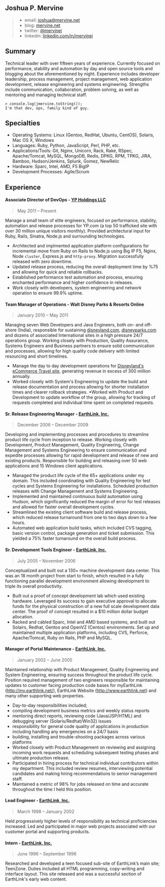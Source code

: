 ## Joshua P. Mervine
> * email: [joshua@mervine.net](mailto:joshua@mervine.net)
> * blog: [mervine.net](http://mervine.net)
> * twitter: [@mervinej](https://twitter.com/mervinej)
> * linkedin: [linkedin.com/in/mervinej](http://www.linkedin.com/in/mervinej)


## Summary

Technical leader with over fifteen years of experience. Currently focused on performance, stability and automation by day and open source tools and blogging about the aforementioned by night. Experience includes developer leadership, process management, project management, web application development, release engineering and systems engineering. Strengths include communication, collaboration, problem solving, as well as mentoring and managing technical staff.

    > console.log(jmervine.toString());
    I'm that dev, ops, family kind of guy.


## Specialties

* Operating Systems: Linux (Gentoo, RedHat, Ubuntu, CentOS), Solaris, Mac OS X, Windows
* Languages: Ruby, Python, JavaScript, Perl, PHP, etc.
* Applications/Tools: Git, Nginx, Unicorn, Rack, Rake, RSpec, Apache/Tomcat, MySQL, MongoDB, Redis, DPKG, RPM, TPKG, JIRA, Bamboo, Hudson/Jenkins, Splunk, Gomez, NewRelic
* Hardware: Sparc, Intel, AMD, F5 BigIP
* Development Processes: Agile/Scrum

## Experience

#### Associate Director of DevOps - [YP Holdings LLC](http://www.yellowpages.com)
> May 2011 – Present

Manage a small team of elite engineers, focused on performance, stability, automation and release processes for YP.com (a top 50 trafficked site with over 30 million unique visitors monthly). Provided architectural input for Ruby, Rails, Sinatra, Node.js and surrounding technologies. 
* Architected and implmented application platform configurations for incremental move from Ruby on Rails to Node.js using Big IP F5, Nginx, Node `cluster`, Express.js and `http-proxy`. Migration successfully released with zero downtime.
* Updated release process, reducing the overall deployment time by %75 and allowing for quick and reliable rollbacks.
* Established performance test automation and process, ensuring enchanted performance and higher confidence in releases.
* Work closely with developers, system engineering and network operation to ensure 99.9% uptime. 

#### Team Manager of Operations - Walt Disney Parks & Resorts Online
> January 2010 – May 2011

Managing seven Web Developers and Java Engineers, both on- and off-shore (India), responsible for sustaining [disneyland.com](https://disneyland.disney.go.com/), [disneyparks.com](http://disneyparks.disney.go.com/) and dozens of associated International sites in a high pressure 24/7 operations group. Working closely with Production, Quality Assurance, Systems Engineers and Business partners to ensure solid communication and processes, allowing for high quality code delivery with limited resourcing and short timelines.
* Manage the day to day development operations for [Disneyland's eCommerce Travel site](https://disneyland.disney.go.com/), generating revenue in excess of 300 million annually.
* Worked closely with System's Engineering to update the build and release documentation and process allowing for shorter installation times and clearer rollback strategies.
*Worked with Product and Development to update workflow of the group, allowing for tracking of requests completed and individual time spent on completed requests.

#### Sr. Release Engineering Manager - [EarthLink, Inc.](http://www.earthlink.net)
> December 2006 – December 2009

Developing and implementing processes and procedures to streamline product life cycle from inception to release. Working closely with Development, Product Management, Quality Engineering, Change Management and Systems Engineering to ensure communication and expedite processes allowing for rapid development and release of new and existing products. Responsible for building and releasing over 50 web applications and 15 Windows client applications. 
* Managed the product life cycle of the 65+ applications under my domain. This included coordinating with Quality Engineering for test cycles and Systems Engineering for installations. Scheduled production releases with Change Management and Systems Engineering.
* Implemented and maintained continuous build automation using Hudson, which significantly reduced the margin of error for test releases and allowed for faster overall development cycles.
* Streamlined the existing client software build and release process, which reduced release turnaround from one to two days down to a few hours. 
* Automated web application build tasks, which included CVS tagging, basic version control, package generation and ticket submission. This yielded a 75% faster turnaround on the overall build process.

#### Sr. Development Tools Engineer - [EarthLink, Inc.](http://www.earthlink.net)
> July 2005 – November 2006

Conceptualized and built out a 130+ machine development data center. This was an 18 month project from start to finish, which resulted in a fully functioning parallel development environment allowing development to triple its overall productivity.
* Built out a proof of concept development lab which used existing hardware. Leveraged its success to gain executive approval to allocate funds for the physical construction of a new full scale development data center. The proof of concept resulted in a $10 
million dollar budget allocation.
* Racked and cabled Sparc, Intel and AMD based systems, and built out Solairs, Redhat, Gentoo and OpenVZ (Centos) environments. Set up and maintained multiple application platforms, including CVS, Perforce, Apache/Tomcat, Ruby on Rails, PHP and MySQL.

#### Manager of Portal Maintenance - [EarthLink, Inc.](http://www.earthlink.net)
> January 2002 – June 2005

Maintained relationship with Product Management, Quality Engineering and System Engineering, ensuring success throughout the product life cycle. Position required management of two engineers responsible for maintaining updates to customer facing production code bases for myEarthLink (http://my.earthlink.net/), EarthLink Website (http://www.earthlink.net) and many other supporting web properties. 
* Day-to-day responsibilities included; 
* compiling development business metrics and weekly status reports 
* mentoring direct reports, reviewing code (Java/JSP/HTML) and debugging server (Solaris/Redhat/Win32) issues 
* responsibility for general code quality of applications in production including handling any emergencies on a 24/7 basis 
* building, installing and trouble-shooting packages across various platforms 
* Worked closely with Product Management on reviewing and assigning incoming work requests and scheduling subsequent testing phases and ultimate production release. 
* Participated in hiring process for technical individual contributors within my department. This included review resumes, interviewing potential candidates and making hiring recommendations to senior management staff. 
* Maintained a metric of 98% for jobs released on time and accurate throughout the time I held this position.

#### Lead Engineer - [EarthLink, Inc.](http://www.earthlink.net)
> March 1998 – January 2002

Held progressively higher levels of responsibility as technical proficiencies increased. Led and participated in major web projects associated with our customer portal and supporting products.

#### Intern - [EarthLink, Inc.](http://www.earthlink.net)
> June 1996 – September 1996

Researched and developed a teen focused sub-site of EarthLink’s main site; TeenZone. Duties included all HTML programming, copy-writing and interface layout. This site released and was a successful section of EarthLink's early web content.

